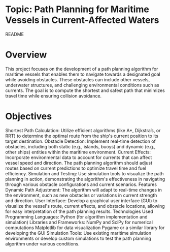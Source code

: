# Topic: Path Planning for Maritime Vessels in Current-Affected Waters
README
# Overview
This project focuses on the development of a path planning algorithm for maritime vessels that enables them to navigate towards a designated goal while avoiding obstacles. These obstacles can include other vessels, underwater structures, and challenging environmental conditions such as currents. The goal is to compute the shortest and safest path that minimizes travel time while ensuring collision avoidance.

# Objectives
Shortest Path Calculation: Utilize efficient algorithms (like A*, Dijkstra’s, or RRT) to determine the optimal route from the ship's current position to its target destination.
Obstacle Detection: Implement real-time detection of obstacles, including both static (e.g., islands, buoys) and dynamic (e.g., other ships) entities within the maritime environment.
Current Effects: Incorporate environmental data to account for currents that can affect vessel speed and direction. The path planning algorithm should adjust routes based on current predictions to optimize travel time and fuel efficiency.
Simulation and Testing: Use simulation tools to visualize the path planning in action, demonstrating the algorithm's effectiveness in navigating through various obstacle configurations and current scenarios.
Features
Dynamic Path Adjustment: The algorithm will adapt to real-time changes in the environment, such as new obstacles or variations in current strength and direction.
User Interface: Develop a graphical user interface (GUI) to visualize the vessel's route, current effects, and obstacle locations, allowing for easy interpretation of the path planning results.
Technologies Used
Programming Languages: Python (for algorithm implementation and simulation)
Libraries and Frameworks:
NumPy and SciPy for numerical computations
Matplotlib for data visualization
Pygame or a similar library for developing the GUI
Simulation Tools: Use existing maritime simulation environments or develop custom simulations to test the path planning algorithm under various conditions.
